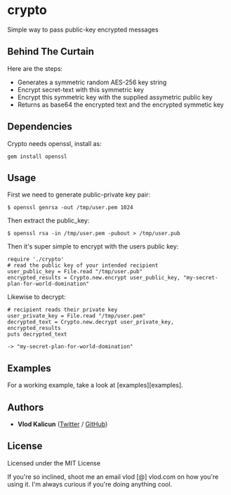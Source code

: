 crypto
======

Simple way to pass public-key encrypted messages


Behind The Curtain
------------------

Here are the steps:

* Generates a symmetric random AES-256 key string
* Encrypt secret-text with this symmetric key
* Encrypt this symmetric key with the supplied assymetric public key
* Returns as base64 the encrypted text and the encrypted symmetic key


Dependencies
------------

Crypto needs openssl, install as:

    gem install openssl


Usage
-----

First we need to generate public-private key pair:

    $ openssl genrsa -out /tmp/user.pem 1024

Then extract the public_key:

    $ openssl rsa -in /tmp/user.pem -pubout > /tmp/user.pub
    
    
Then it's super simple to encrypt with the users public key:

	require './crypto'
	# read the public key of your intended recipient
    user_public_key = File.read "/tmp/user.pub"
    encrypted_results = Crypto.new.encrypt user_public_key, "my-secret-plan-for-world-domination" 
    
Likewise to decrypt:

    # recipient reads their private key
    user_private_key = File.read "/tmp/user.pem"
    decrypted_text = Crypto.new.decrypt user_private_key, encrypted_results
    puts decrypted_text
    
    -> "my-secret-plan-for-world-domination" 
       
    
Examples
--------

For a working example, take a look at [examples][examples].



Authors
-------

* **Vlod Kalicun** ([Twitter](https://twitter.com/vlod) / [GitHub](https://github.com/vlod))




License
-------

Licensed under the MIT License

If you're so inclined, shoot me an email vlod [@] vlod.com on how you're using it. 
I'm always curious if you're doing anything cool.


